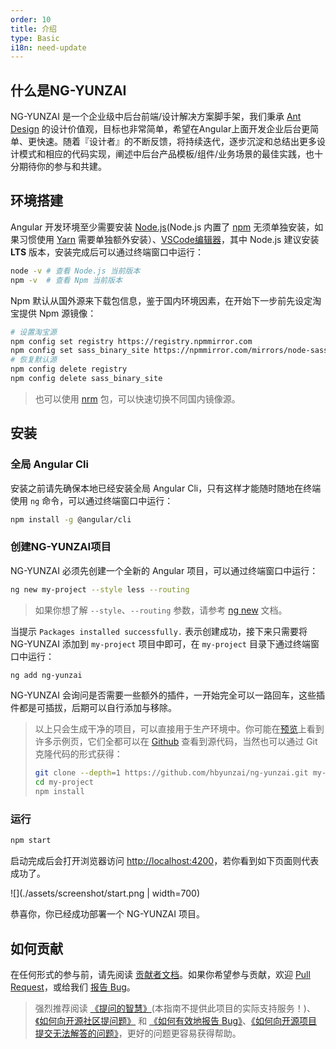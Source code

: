 ```yaml
---
order: 10
title: 介绍
type: Basic
i18n: need-update
---
```


## 什么是NG-YUNZAI

NG-YUNZAI 是一个企业级中后台前端/设计解决方案脚手架，我们秉承 [Ant Design](https://ant.design/) 的设计价值观，目标也非常简单，希望在Angular上面开发企业后台更简单、更快速。随着『设计者』的不断反馈，将持续迭代，逐步沉淀和总结出更多设计模式和相应的代码实现，阐述中后台产品模板/组件/业务场景的最佳实践，也十分期待你的参与和共建。

## 环境搭建

Angular 开发环境至少需要安装 [Node.js](https://nodejs.org/en/download/)(Node.js 内置了 [npm](https://www.npmjs.com/get-npm) 无须单独安装，如果习惯使用 [Yarn](https://yarnpkg.com/) 需要单独额外安装）、[VSCode编辑器](https://code.visualstudio.com/)，其中 Node.js 建议安装 **LTS** 版本，安装完成后可以通过终端窗口中运行：

```bash
node -v # 查看 Node.js 当前版本
npm -v  # 查看 Npm 当前版本
```

Npm 默认从国外源来下载包信息，鉴于国内环境因素，在开始下一步前先设定淘宝提供 Npm 源镜像：

```bash
# 设置淘宝源
npm config set registry https://registry.npmmirror.com
npm config set sass_binary_site https://npmmirror.com/mirrors/node-sass
# 恢复默认源
npm config delete registry
npm config delete sass_binary_site
```

> 也可以使用 [nrm](https://www.npmjs.com/package/nrm) 包，可以快速切换不同国内镜像源。

## 安装

### 全局 Angular Cli

安装之前请先确保本地已经安装全局 Angular Cli，只有这样才能随时随地在终端使用 `ng` 命令，可以通过终端窗口中运行：

```bash
npm install -g @angular/cli
```

### 创建NG-YUNZAI项目

NG-YUNZAI 必须先创建一个全新的 Angular 项目，可以通过终端窗口中运行：

```bash
ng new my-project --style less --routing
```

> 如果你想了解 `--style`、`--routing` 参数，请参考 [ng new](https://angular.io/cli/new#options) 文档。

当提示 `Packages installed successfully.` 表示创建成功，接下来只需要将 NG-YUNZAI 添加到 `my-project` 项目中即可，在 `my-project` 目录下通过终端窗口中运行：

```bash
ng add ng-yunzai
```

NG-YUNZAI 会询问是否需要一些额外的插件，一开始完全可以一路回车，这些插件都是可插拔，后期可以自行添加与移除。

> 以上只会生成干净的项目，可以直接用于生产环境中。你可能在[预览](https://ng-yunzai.gitee.io/)上看到许多示例页，它们全都可以在 [Github](https://github.com/hbyunzai/ng-yunzai) 查看到源代码，当然也可以通过 Git 克隆代码的形式获得：
> ```bash
> git clone --depth=1 https://github.com/hbyunzai/ng-yunzai.git my-project
> cd my-project
> npm install
> ```

### 运行

```bash
npm start
```

启动完成后会打开浏览器访问 [http://localhost:4200](http://localhost:4200)，若你看到如下页面则代表成功了。

![](./assets/screenshot/start.png | width=700)

恭喜你，你已经成功部署一个 NG-YUNZAI 项目。

## 如何贡献

在任何形式的参与前，请先阅读 [贡献者文档](/docs/contributing)。如果你希望参与贡献，欢迎 [Pull Request](https://github.com/hbyunzai/ng-yunzai/pulls)，或给我们 [报告 Bug](https://github.com/hbyunzai/ng-yunzai/issues)。

> 强烈推荐阅读 [《提问的智慧》](https://github.com/ryanhanwu/How-To-Ask-Questions-The-Smart-Way)(本指南不提供此项目的实际支持服务！)、[《如何向开源社区提问题》](https://github.com/seajs/seajs/issues/545) 和 [《如何有效地报告 Bug》](http://www.chiark.greenend.org.uk/%7Esgtatham/bugs-cn.html)、[《如何向开源项目提交无法解答的问题》](https://zhuanlan.zhihu.com/p/25795393)，更好的问题更容易获得帮助。
